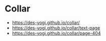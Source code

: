 # Collar

* https://des-yogi.github.io/collar/
* https://des-yogi.github.io/collar/text-page
* https://des-yogi.github.io/collar/page-404
